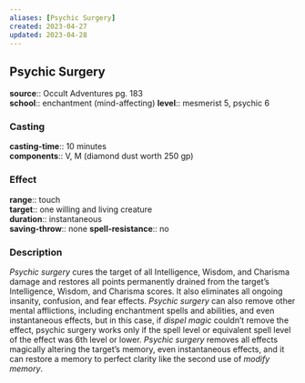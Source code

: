 ```yaml
---
aliases: [Psychic Surgery]
created: 2023-04-27
updated: 2023-04-28
---
```


## Psychic Surgery

**source**:: Occult Adventures pg. 183  
**school**:: enchantment (mind-affecting)
**level**:: mesmerist 5, psychic 6

### Casting

**casting-time**:: 10 minutes  
**components**:: V, M (diamond dust worth 250 gp)

### Effect

**range**:: touch  
**target**:: one willing and living creature  
**duration**:: instantaneous  
**saving-throw**:: none
**spell-resistance**:: no

### Description

*Psychic surgery* cures the target of all Intelligence, Wisdom, and Charisma damage and restores all points permanently drained from the target’s Intelligence, Wisdom, and Charisma scores. It also eliminates all ongoing insanity, confusion, and fear effects. *Psychic surgery* can also remove other mental afflictions, including enchantment spells and abilities, and even instantaneous effects, but in this case, if *dispel magic* couldn’t remove the effect, psychic surgery works only if the spell level or equivalent spell level of the effect was 6th level or lower. *Psychic surgery* removes all effects magically altering the target’s memory, even instantaneous effects, and it can restore a memory to perfect clarity like the second use of *modify memory*.
